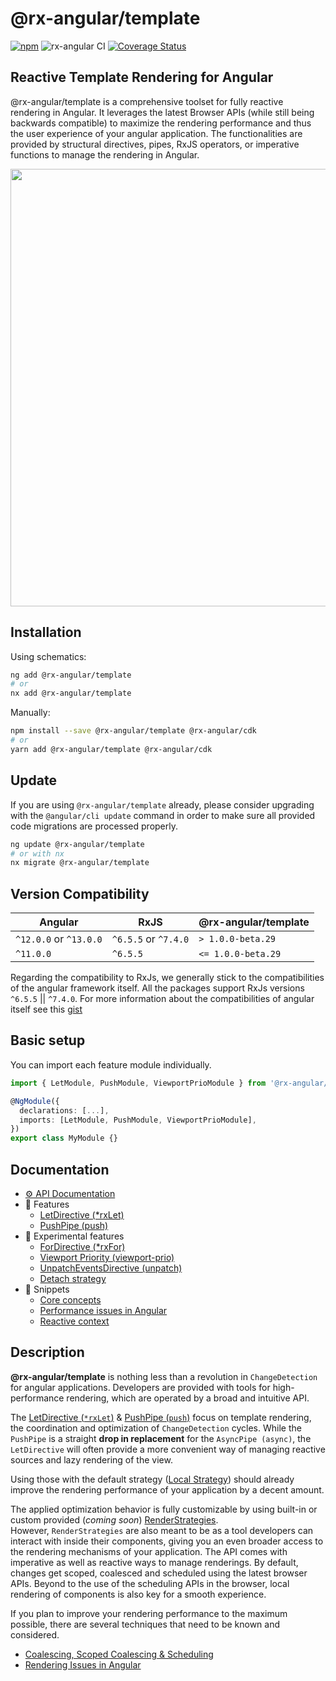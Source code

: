 # @rx-angular/template

[![npm](https://img.shields.io/npm/v/%40rx-angular%2Ftemplate.svg)](https://www.npmjs.com/package/%40rx-angular%2Ftemplate)
![rx-angular CI](https://github.com/rx-angular/rx-angular/workflows/rx-angular%20CI/badge.svg?branch=main)
[![Coverage Status](https://raw.githubusercontent.com/rx-angular/rx-angular/github-pages/docs/test-coverage/template/jest-coverage-badge.svg)](https://rx-angular.github.io/rx-angular/test-coverage/template/lcov-report/index.html)

## Reactive Template Rendering for Angular

@rx-angular/template is a comprehensive toolset for fully reactive rendering in Angular.
It leverages the latest Browser APIs (while still being backwards compatible) to maximize the rendering performance and thus
the user experience of your angular application.
The functionalities are provided by
structural directives, pipes, RxJS operators, or imperative functions to manage the rendering in Angular.

<p align="center">
  <img src="https://raw.githubusercontent.com/rx-angular/rx-angular/main/libs/template/docs/images/template_logo.png" width="700" />
</p>

## Installation

Using schematics:

```bash
ng add @rx-angular/template
# or
nx add @rx-angular/template
```

Manually:

```bash
npm install --save @rx-angular/template @rx-angular/cdk
# or
yarn add @rx-angular/template @rx-angular/cdk
```

## Update

If you are using `@rx-angular/template` already, please consider upgrading with the `@angular/cli update` command in order
to make sure all provided code migrations are processed properly.

```bash
ng update @rx-angular/template
# or with nx
nx migrate @rx-angular/template
```

## Version Compatibility

| Angular                | RxJS                 | @rx-angular/template |
| ---------------------- | -------------------- | -------------------- |
| `^12.0.0` or `^13.0.0` | `^6.5.5` or `^7.4.0` | `> 1.0.0-beta.29`    |
| `^11.0.0`              | `^6.5.5`             | `<= 1.0.0-beta.29`   |

Regarding the compatibility to RxJs, we generally stick to the compatibilities of the angular framework itself.
All the packages support RxJs versions `^6.5.5` || `^7.4.0`.
For more information about the compatibilities of angular itself see this [gist](https://gist.github.com/LayZeeDK/c822cc812f75bb07b7c55d07ba2719b3)

## Basic setup

You can import each feature module individually.

```typescript
import { LetModule, PushModule, ViewportPrioModule } from '@rx-angular/template';

@NgModule({
  declarations: [...],
  imports: [LetModule, PushModule, ViewportPrioModule],
})
export class MyModule {}
```

## Documentation

- [⚙️ API Documentation](https://github.com/rx-angular/rx-angular/tree/main/libs/template/docs/api/overview.md)
- 🌟 Features
  - [LetDirective (\*rxLet)](https://github.com/rx-angular/rx-angular/tree/main/libs/template/docs/api/let-directive.md)
  - [PushPipe (push)](https://github.com/rx-angular/rx-angular/tree/main/libs/template/docs/push.md)
- 🧪 Experimental features
  - [ForDirective (\*rxFor)](https://github.com/rx-angular/rx-angular/tree/main/libs/template/docs/experimental/rx-for-directive.md)
  - [Viewport Priority (viewport-prio)](https://github.com/rx-angular/rx-angular/tree/main/libs/template/docs/experimental/viewport-prio.md)
  - [UnpatchEventsDirective (unpatch)](https://github.com/rx-angular/rx-angular/tree/main/libs/template/docs/experimental/unpatch.md)
  - [Detach strategy](https://github.com/rx-angular/rx-angular/tree/main/libs/template/docs/experimental/experimental-render-strategies.md)
- 🧾 Snippets
  - [Core concepts](https://github.com/rx-angular/rx-angular/tree/main/libs/template/docs/concepts.md)
  - [Performance issues in Angular](https://github.com/rx-angular/rx-angular/tree/main/libs/template/docs/performance-issues.md)
  - [Reactive context](https://github.com/rx-angular/rx-angular/tree/main/libs/template/docs/reactive-context.md)

## Description

**@rx-angular/template** is nothing less than a revolution in `ChangeDetection` for angular applications.
Developers are provided with tools for high-performance rendering, which are operated by a broad and intuitive API.

The [LetDirective (`*rxLet`)](https://github.com/rx-angular/rx-angular/tree/main/libs/template/docs/api/let-directive.md) &
[PushPipe (`push`)](https://github.com/rx-angular/rx-angular/tree/main/libs/template/docs/push.md) focus
on template rendering, the coordination and optimization of `ChangeDetection` cycles. While the `PushPipe` is a
straight **drop in replacement** for the `AsyncPipe (async)`, the `LetDirective` will often provide a more
convenient way of managing reactive sources and lazy rendering of the view.

Using those with the default strategy ([Local Strategy](https://github.com/rx-angular/rx-angular/blob/main/libs/cdk/docs/render-strategies/strategies.md#local)) should already improve the rendering performance of
your application by a decent amount.

The applied optimization behavior is fully customizable by using built-in or
custom provided (_coming soon_) [RenderStrategies](https://github.com/rx-angular/rx-angular/tree/main/libs/cdk/docs/render-strategies).  
However, `RenderStrategies` are also meant to be as a tool developers can interact with inside
their components, giving you an even broader access to the rendering mechanisms of your application.
The API comes with imperative as well as reactive ways to manage renderings.
By default, changes get scoped, coalesced and scheduled using the latest browser APIs.
Beyond to the use of the scheduling APIs in the browser, local rendering of components is also
key for a smooth experience.

If you plan to improve your rendering performance to the maximum possible, there
are several techniques that need to be known and considered.

- [Coalescing, Scoped Coalescing & Scheduling](https://github.com/rx-angular/rx-angular/tree/main/libs/template/docs/concepts.md)
- [Rendering Issues in Angular](https://github.com/rx-angular/rx-angular/tree/main/libs/template/docs/performance-issues.md)
